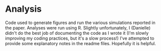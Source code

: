 # Analysis

Code used to generate figures and run the various simulations reported in the paper. Analyses were run using R. Slightly unfortunately, I (Danielle) didn't do the best job of documenting the code as I wrote it (I'm slowly improving my coding practices, but it's a slow process!) I've attempted to provide some explanatory notes in the readme files. Hopefully it is helpful.